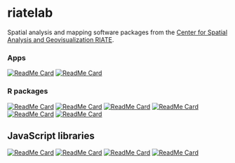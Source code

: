 # riatelab

Spatial analysis and mapping software packages from the [Center for Spatial Analysis and Geovisualization RIATE](https://riate.cnrs.fr/).

### Apps

[![ReadMe Card](https://github-readme-stats.vercel.app/api/pin/?username=riatelab&repo=magrit)](https://github.com/riatelab/magrit)
[![ReadMe Card](https://github-readme-stats.vercel.app/api/pin/?username=riatelab&repo=regioviz)](https://github.com/riatelab/regioviz)

### R packages
[![ReadMe Card](https://github-readme-stats.vercel.app/api/pin/?username=riatelab&repo=mapsf)](https://github.com/riatelab/mapsf)
[![ReadMe Card](https://github-readme-stats.vercel.app/api/pin/?username=riatelab&repo=osrm)](https://github.com/riatelab/osrm)
[![ReadMe Card](https://github-readme-stats.vercel.app/api/pin/?username=riatelab&repo=maptiles)](https://github.com/riatelab/maptiles)
[![ReadMe Card](https://github-readme-stats.vercel.app/api/pin/?username=riatelab&repo=maplegend)](https://github.com/riatelab/maplegend)
[![ReadMe Card](https://github-readme-stats.vercel.app/api/pin/?username=riatelab&repo=mapiso)](https://github.com/riatelab/mapiso)
[![ReadMe Card](https://github-readme-stats.vercel.app/api/pin/?username=riatelab&repo=potential)](https://github.com/riatelab/potential)



## JavaScript libraries
[![ReadMe Card](https://github-readme-stats.vercel.app/api/pin/?username=riatelab&repo=dicopal.js)](https://github.com/riatelab/dicopal.js)
[![ReadMe Card](https://github-readme-stats.vercel.app/api/pin/?username=riatelab&repo=go-cart-wasm)](https://github.com/riatelab/go-cart-wasm)
[![ReadMe Card](https://github-readme-stats.vercel.app/api/pin/?username=riatelab&repo=statsbreaks)](https://github.com/riatelab/statsbreaks)
[![ReadMe Card](https://github-readme-stats.vercel.app/api/pin/?username=riatelab&repo=linearcorrelation)](https://github.com/riatelab/linearcorrelation)


